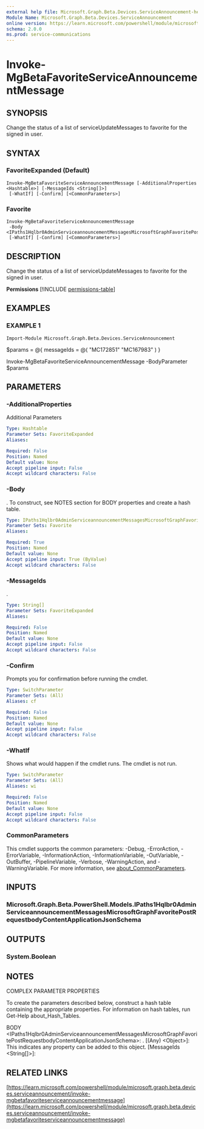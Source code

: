 ```yaml
---
external help file: Microsoft.Graph.Beta.Devices.ServiceAnnouncement-help.xml
Module Name: Microsoft.Graph.Beta.Devices.ServiceAnnouncement
online version: https://learn.microsoft.com/powershell/module/microsoft.graph.beta.devices.serviceannouncement/invoke-mgbetafavoriteserviceannouncementmessage
schema: 2.0.0
ms.prod: service-communications
---
```


# Invoke-MgBetaFavoriteServiceAnnouncementMessage

## SYNOPSIS
Change the status of a list of serviceUpdateMessages to favorite for the signed in user.

## SYNTAX

### FavoriteExpanded (Default)
```
Invoke-MgBetaFavoriteServiceAnnouncementMessage [-AdditionalProperties <Hashtable>] [-MessageIds <String[]>]
 [-WhatIf] [-Confirm] [<CommonParameters>]
```

### Favorite
```
Invoke-MgBetaFavoriteServiceAnnouncementMessage
 -Body <IPaths1Hqlbr0AdminServiceannouncementMessagesMicrosoftGraphFavoritePostRequestbodyContentApplicationJsonSchema>
 [-WhatIf] [-Confirm] [<CommonParameters>]
```

## DESCRIPTION
Change the status of a list of serviceUpdateMessages to favorite for the signed in user.

**Permissions**
[!INCLUDE [permissions-table](~/../graphref/api-reference/beta/includes/permissions/serviceupdatemessage-favorite-permissions.md)]

## EXAMPLES

### EXAMPLE 1
```
Import-Module Microsoft.Graph.Beta.Devices.ServiceAnnouncement
```

$params = @{
	messageIds = @(
		"MC172851"
		"MC167983"
	)
}

Invoke-MgBetaFavoriteServiceAnnouncementMessage -BodyParameter $params

## PARAMETERS

### -AdditionalProperties
Additional Parameters

```yaml
Type: Hashtable
Parameter Sets: FavoriteExpanded
Aliases:

Required: False
Position: Named
Default value: None
Accept pipeline input: False
Accept wildcard characters: False
```

### -Body
.
To construct, see NOTES section for BODY properties and create a hash table.

```yaml
Type: IPaths1Hqlbr0AdminServiceannouncementMessagesMicrosoftGraphFavoritePostRequestbodyContentApplicationJsonSchema
Parameter Sets: Favorite
Aliases:

Required: True
Position: Named
Default value: None
Accept pipeline input: True (ByValue)
Accept wildcard characters: False
```

### -MessageIds
.

```yaml
Type: String[]
Parameter Sets: FavoriteExpanded
Aliases:

Required: False
Position: Named
Default value: None
Accept pipeline input: False
Accept wildcard characters: False
```

### -Confirm
Prompts you for confirmation before running the cmdlet.

```yaml
Type: SwitchParameter
Parameter Sets: (All)
Aliases: cf

Required: False
Position: Named
Default value: None
Accept pipeline input: False
Accept wildcard characters: False
```

### -WhatIf
Shows what would happen if the cmdlet runs.
The cmdlet is not run.

```yaml
Type: SwitchParameter
Parameter Sets: (All)
Aliases: wi

Required: False
Position: Named
Default value: None
Accept pipeline input: False
Accept wildcard characters: False
```

### CommonParameters
This cmdlet supports the common parameters: -Debug, -ErrorAction, -ErrorVariable, -InformationAction, -InformationVariable, -OutVariable, -OutBuffer, -PipelineVariable, -Verbose, -WarningAction, and -WarningVariable. For more information, see [about_CommonParameters](http://go.microsoft.com/fwlink/?LinkID=113216).

## INPUTS

### Microsoft.Graph.Beta.PowerShell.Models.IPaths1Hqlbr0AdminServiceannouncementMessagesMicrosoftGraphFavoritePostRequestbodyContentApplicationJsonSchema
## OUTPUTS

### System.Boolean
## NOTES
COMPLEX PARAMETER PROPERTIES

To create the parameters described below, construct a hash table containing the appropriate properties.
For information on hash tables, run Get-Help about_Hash_Tables.

BODY \<IPaths1Hqlbr0AdminServiceannouncementMessagesMicrosoftGraphFavoritePostRequestbodyContentApplicationJsonSchema\>: .
  \[(Any) \<Object\>\]: This indicates any property can be added to this object.
  \[MessageIds \<String\[\]\>\]:

## RELATED LINKS

[https://learn.microsoft.com/powershell/module/microsoft.graph.beta.devices.serviceannouncement/invoke-mgbetafavoriteserviceannouncementmessage](https://learn.microsoft.com/powershell/module/microsoft.graph.beta.devices.serviceannouncement/invoke-mgbetafavoriteserviceannouncementmessage)



